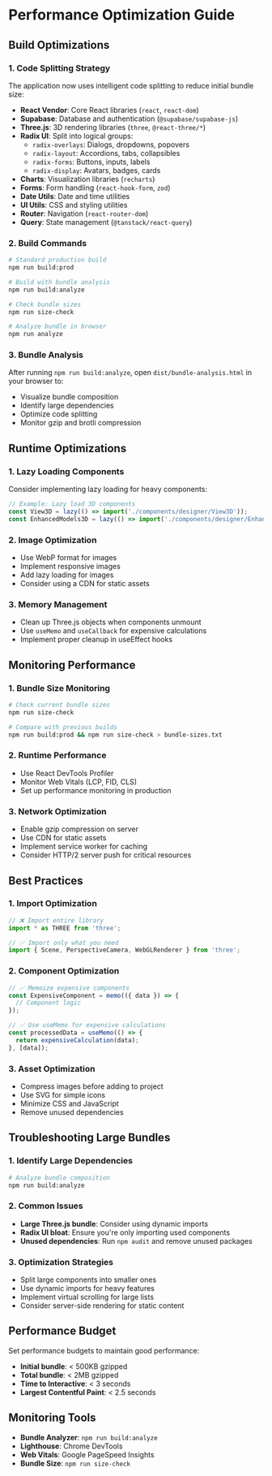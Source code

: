 # Performance Optimization Guide

## Build Optimizations

### 1. Code Splitting Strategy

The application now uses intelligent code splitting to reduce initial bundle size:

- **React Vendor**: Core React libraries (`react`, `react-dom`)
- **Supabase**: Database and authentication (`@supabase/supabase-js`)
- **Three.js**: 3D rendering libraries (`three`, `@react-three/*`)
- **Radix UI**: Split into logical groups:
  - `radix-overlays`: Dialogs, dropdowns, popovers
  - `radix-layout`: Accordions, tabs, collapsibles
  - `radix-forms`: Buttons, inputs, labels
  - `radix-display`: Avatars, badges, cards
- **Charts**: Visualization libraries (`recharts`)
- **Forms**: Form handling (`react-hook-form`, `zod`)
- **Date Utils**: Date and time utilities
- **UI Utils**: CSS and styling utilities
- **Router**: Navigation (`react-router-dom`)
- **Query**: State management (`@tanstack/react-query`)

### 2. Build Commands

```bash
# Standard production build
npm run build:prod

# Build with bundle analysis
npm run build:analyze

# Check bundle sizes
npm run size-check

# Analyze bundle in browser
npm run analyze
```

### 3. Bundle Analysis

After running `npm run build:analyze`, open `dist/bundle-analysis.html` in your browser to:
- Visualize bundle composition
- Identify large dependencies
- Optimize code splitting
- Monitor gzip and brotli compression

## Runtime Optimizations

### 1. Lazy Loading Components

Consider implementing lazy loading for heavy components:

```typescript
// Example: Lazy load 3D components
const View3D = lazy(() => import('./components/designer/View3D'));
const EnhancedModels3D = lazy(() => import('./components/designer/EnhancedModels3D'));
```

### 2. Image Optimization

- Use WebP format for images
- Implement responsive images
- Add lazy loading for images
- Consider using a CDN for static assets

### 3. Memory Management

- Clean up Three.js objects when components unmount
- Use `useMemo` and `useCallback` for expensive calculations
- Implement proper cleanup in useEffect hooks

## Monitoring Performance

### 1. Bundle Size Monitoring

```bash
# Check current bundle sizes
npm run size-check

# Compare with previous builds
npm run build:prod && npm run size-check > bundle-sizes.txt
```

### 2. Runtime Performance

- Use React DevTools Profiler
- Monitor Web Vitals (LCP, FID, CLS)
- Set up performance monitoring in production

### 3. Network Optimization

- Enable gzip compression on server
- Use CDN for static assets
- Implement service worker for caching
- Consider HTTP/2 server push for critical resources

## Best Practices

### 1. Import Optimization

```typescript
// ❌ Import entire library
import * as THREE from 'three';

// ✅ Import only what you need
import { Scene, PerspectiveCamera, WebGLRenderer } from 'three';
```

### 2. Component Optimization

```typescript
// ✅ Memoize expensive components
const ExpensiveComponent = memo(({ data }) => {
  // Component logic
});

// ✅ Use useMemo for expensive calculations
const processedData = useMemo(() => {
  return expensiveCalculation(data);
}, [data]);
```

### 3. Asset Optimization

- Compress images before adding to project
- Use SVG for simple icons
- Minimize CSS and JavaScript
- Remove unused dependencies

## Troubleshooting Large Bundles

### 1. Identify Large Dependencies

```bash
# Analyze bundle composition
npm run build:analyze
```

### 2. Common Issues

- **Large Three.js bundle**: Consider using dynamic imports
- **Radix UI bloat**: Ensure you're only importing used components
- **Unused dependencies**: Run `npm audit` and remove unused packages

### 3. Optimization Strategies

- Split large components into smaller ones
- Use dynamic imports for heavy features
- Implement virtual scrolling for large lists
- Consider server-side rendering for static content

## Performance Budget

Set performance budgets to maintain good performance:

- **Initial bundle**: < 500KB gzipped
- **Total bundle**: < 2MB gzipped
- **Time to Interactive**: < 3 seconds
- **Largest Contentful Paint**: < 2.5 seconds

## Monitoring Tools

- **Bundle Analyzer**: `npm run build:analyze`
- **Lighthouse**: Chrome DevTools
- **Web Vitals**: Google PageSpeed Insights
- **Bundle Size**: `npm run size-check`


